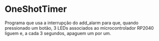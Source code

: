 # OneShotTimer

Programa que usa a interrupção do add_alarm para que, quando pressionado um botão, 3 LEDs associados ao microcontrolador RP2040 liguem e, a cada 3 segundos, apaguem um por um.
